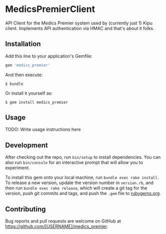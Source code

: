 # MedicsPremierClient

API Client for the Medics Premier system used by (currently just 1) Kipu client. Implements API authentication via HMAC and that's about it folks.

## Installation

Add this line to your application's Gemfile:

```ruby
gem 'medics_premier'
```

And then execute:

    $ bundle

Or install it yourself as:

    $ gem install medics_premier

## Usage

TODO: Write usage instructions here

## Development

After checking out the repo, run `bin/setup` to install dependencies. You can also run `bin/console` for an interactive prompt that will allow you to experiment.

To install this gem onto your local machine, run `bundle exec rake install`. To release a new version, update the version number in `version.rb`, and then run `bundle exec rake release`, which will create a git tag for the version, push git commits and tags, and push the `.gem` file to [rubygems.org](https://rubygems.org).

## Contributing

Bug reports and pull requests are welcome on GitHub at https://github.com/[USERNAME]/medics_premier.

